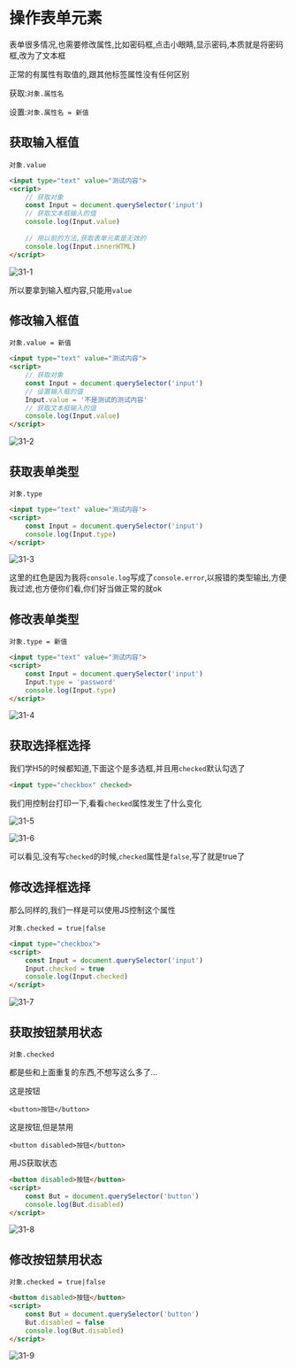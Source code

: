 # 操作表单元素

表单很多情况,也需要修改属性,比如密码框,点击小眼睛,显示密码,本质就是将密码框,改为了文本框

正常的有属性有取值的,跟其他标签属性没有任何区别

获取:`对象.属性名`

设置:`对象.属性名 = 新值`

## 获取输入框值

`对象.value`

```html
<input type="text" value="测试内容">
<script>
    // 获取对象
    const Input = document.querySelector('input')
    // 获取文本框输入的值
    console.log(Input.value)
    
    // 用以前的方法,获取表单元素是无效的
    console.log(Input.innerHTML)
</script>
```

![31-1](assets/31-1.png)

所以要拿到输入框内容,只能用`value`

## 修改输入框值

`对象.value = 新值`

```html
<input type="text" value="测试内容">
<script>
    // 获取对象
    const Input = document.querySelector('input')
    // 设置输入框的值
    Input.value = '不是测试的测试内容'
    // 获取文本框输入的值
    console.log(Input.value)
</script>
```

![31-2](assets/31-2.png)

## 获取表单类型

`对象.type`

```html
<input type="text" value="测试内容">
<script>
    const Input = document.querySelector('input')
    console.log(Input.type)
</script>
```

![31-3](assets/31-3.png)

这里的红色是因为我将`console.log`写成了`console.error`,以报错的类型输出,方便我过滤,也方便你们看,你们好当做正常的就ok

## 修改表单类型

`对象.type = 新值`

```html
<input type="text" value="测试内容">
<script>
    const Input = document.querySelector('input')
    Input.type = 'password'
    console.log(Input.type)
</script>
```

![31-4](assets/31-4.png)

## 获取选择框选择

我们学H5的时候都知道,下面这个是多选框,并且用`checked`默认勾选了

```html
<input type="checkbox" checked>
```

我们用控制台打印一下,看看`checked`属性发生了什么变化

![31-5](assets/31-5.png)

![31-6](assets/31-6.png)

可以看见,没有写`checked`的时候,`checked`属性是`false`,写了就是true了

## 修改选择框选择

那么同样的,我们一样是可以使用JS控制这个属性

`对象.checked = true|false`

```html
<input type="checkbox">
<script>
    const Input = document.querySelector('input')
    Input.checked = true
    console.log(Input.checked)
</script>
```

![31-7](assets/31-7.png)

## 获取按钮禁用状态

`对象.checked`

都是些和上面重复的东西,不想写这么多了...

这是按钮

`<button>按钮</button>`

这是按钮,但是禁用

`<button disabled>按钮</button>`

用JS获取状态

```html
<button disabled>按钮</button>
<script>
    const But = document.querySelector('button')
    console.log(But.disabled)
</script>
```

![31-8](assets/31-8.png)

## 修改按钮禁用状态

`对象.checked = true|false`

```html
<button disabled>按钮</button>
<script>
    const But = document.querySelector('button')
    But.disabled = false
    console.log(But.disabled)
</script>
```

![31-9](assets/31-9.png)
